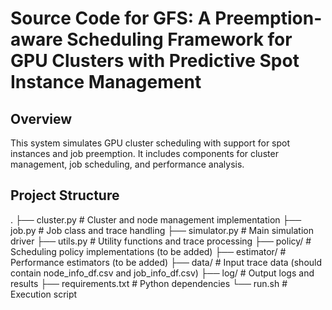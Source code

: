 # Source Code for GFS: A Preemption-aware Scheduling Framework for GPU Clusters with Predictive Spot Instance Management

## Overview

This system simulates GPU cluster scheduling with support for spot instances and job preemption. It includes components for cluster management, job scheduling, and performance analysis.

## Project Structure

.
├── cluster.py          # Cluster and node management implementation
├── job.py              # Job class and trace handling
├── simulator.py        # Main simulation driver
├── utils.py            # Utility functions and trace processing
├── policy/             # Scheduling policy implementations (to be added)
├── estimator/          # Performance estimators (to be added)
├── data/               # Input trace data (should contain node_info_df.csv and job_info_df.csv)
├── log/                # Output logs and results
├── requirements.txt    # Python dependencies
└── run.sh              # Execution script

